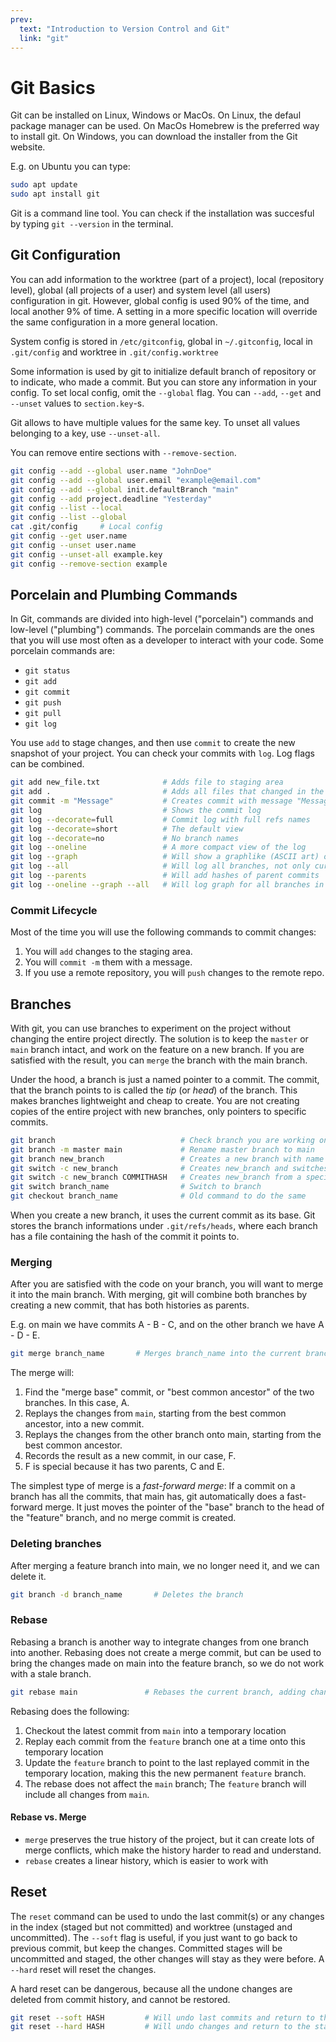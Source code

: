 ```yaml
---
prev:
  text: "Introduction to Version Control and Git"
  link: "git"
---
```


# Git Basics

Git can be installed on Linux, Windows or MacOs. On Linux, the defaul package manager can be used. On MacOs Homebrew is the preferred way to install git. On Windows, you can download the installer from the Git website.

E.g. on Ubuntu you can type:

```bash
sudo apt update
sudo apt install git
```

Git is a command line tool. You can check if the installation was succesful by typing `git --version` in the terminal.

## Git Configuration

You can add information to the worktree (part of a project), local (repository level), global (all projects of a user) and system level (all users) configuration in git. However, global config is used 90% of the time, and local another 9% of time. A setting in a more specific location will override the same configuration in a more general location.

System config is stored in `/etc/gitconfig`, global in `~/.gitconfig`, local in `.git/config` and worktree in `.git/config.worktree`

Some information is used by git to initialize default branch of repository or to indicate, who made a commit. But you can store any information in your config. To set local config, omit the `--global` flag. You can `--add`, `--get` and `--unset` values to `section.key`-s.

Git allows to have multiple values for the same key. To unset all values belonging to a key, use `--unset-all`.

You can remove entire sections with `--remove-section`.

```bash
git config --add --global user.name "JohnDoe"
git config --add --global user.email "example@email.com"
git config --add --global init.defaultBranch "main"
git config --add project.deadline "Yesterday"
git config --list --local
git config --list --global
cat .git/config     # Local config
git config --get user.name
git config --unset user.name
git config --unset-all example.key
git config --remove-section example
```

## Porcelain and Plumbing Commands

In Git, commands are divided into high-level ("porcelain") commands and low-level ("plumbing") commands. The porcelain commands are the ones that you will use most often as a developer to interact with your code. Some porcelain commands are:

- `git status`
- `git add`
- `git commit`
- `git push`
- `git pull`
- `git log`

You use `add` to stage changes, and then use `commit` to create the new snapshot of your project. You can check your commits with `log`. Log flags can be combined.

```bash
git add new_file.txt              # Adds file to staging area
git add .                         # Adds all files that changed in the current directory
git commit -m "Message"           # Creates commit with message "Message"
git log                           # Shows the commit log
git log --decorate=full           # Commit log with full refs names
git log --decorate=short          # The default view
git log --decorate=no             # No branch names
git log --oneline                 # A more compact view of the log
git log --graph                   # Will show a graphlike (ASCII art) output connecting the branches
git log --all                     # Will log all branches, not only current
git log --parents                 # Will add hashes of parent commits
git log --oneline --graph --all   # Will log graph for all branches in a compact form
```

### Commit Lifecycle

Most of the time you will use the following commands to commit changes:

1. You will `add` changes to the staging area.
2. You will `commit -m` them with a message.
3. If you use a remote repository, you will `push` changes to the remote repo.

## Branches

With git, you can use branches to experiment on the project without changing the entire project directly. The solution is to keep the `master` or `main` branch intact, and work on the feature on a new branch. If you are satisfied with the result, you can `merge` the branch with the main branch.

Under the hood, a branch is just a named pointer to a commit. The commit, that the branch points to is called the _tip_ (or _head_) of the branch. This makes branches lightweight and cheap to create. You are not creating copies of the entire project with new branches, only pointers to specific commits.

```bash
git branch                            # Check branch you are working on
git branch -m master main             # Rename master branch to main
git branch new_branch                 # Creates a new branch with name new_branch
git switch -c new_branch              # Creates new_branch and switches to it
git switch -c new_branch COMMITHASH   # Creates new_branch from a specified commit and switches to it
git switch branch_name                # Switch to branch
git checkout branch_name              # Old command to do the same
```

When you create a new branch, it uses the current commit as its base. Git stores the branch informations under `.git/refs/heads`, where each branch has a file containing the hash of the commit it points to.

### Merging

After you are satisfied with the code on your branch, you will want to merge it into the main branch. With merging, git will combine both branches by creating a new commit, that has both histories as parents.

E.g. on main we have commits A - B - C, and on the other branch we have A - D - E.

```bash
git merge branch_name       # Merges branch_name into the current branch we are on.
```

The merge will:

1. Find the "merge base" commit, or "best common ancestor" of the two branches. In this case, A.
2. Replays the changes from `main`, starting from the best common ancestor, into a new commit.
3. Replays the changes from the other branch onto main, starting from the best common ancestor.
4. Records the result as a new commit, in our case, F.
5. F is special because it has two parents, C and E.

The simplest type of merge is a _fast-forward merge_: If a commit on a branch has all the commits, that main has, git automatically does a fast-forward merge. It just moves the pointer of the "base" branch to the head of the "feature" branch, and no merge commit is created.

### Deleting branches

After merging a feature branch into main, we no longer need it, and we can delete it.

```bash
git branch -d branch_name       # Deletes the branch
```

### Rebase

Rebasing a branch is another way to integrate changes from one branch into another. Rebasing does not create a merge commit, but can be used to bring the changes made on main into the feature branch, so we do not work with a stale branch.

```bash
git rebase main               # Rebases the current branch, adding changes on main
```

Rebasing does the following:

1. Checkout the latest commit from `main` into a temporary location
2. Replay each commit from the `feature` branch one at a time onto this temporary location
3. Update the `feature` branch to point to the last replayed commit in the temporary location, making this the new permanent `feature` branch.
4. The rebase does not affect the `main` branch; The `feature` branch will include all changes from `main`.

#### Rebase vs. Merge

- `merge` preserves the true history of the project, but it can create lots of merge conflicts, which make the history harder to read and understand.
- `rebase` creates a linear history, which is easier to work with

## Reset

The `reset` command can be used to undo the last commit(s) or any changes in the index (staged but not committed) and worktree (unstaged and uncommitted).
The `--soft` flag is useful, if you just want to go back to previous commit, but keep the changes. Committed stages will be uncommitted and staged, the other changes will stay as they were before. A `--hard` reset will reset the changes.

A hard reset can be dangerous, because all the undone changes are deleted from commit history, and cannot be restored.

```bash
git reset --soft HASH         # Will undo last commits and return to the commit with specified HASH, but keep the changes in the files
git reset --hard HASH         # Will undo changes and return to the state of the commit with specified HASH
```
